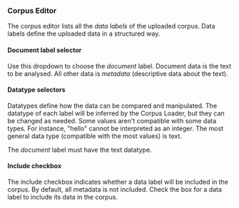 ### Corpus Editor

The corpus editor lists all the _data labels_ of the uploaded corpus. Data labels define the uploaded data in a structured way.

#### Document label selector

Use this dropdown to choose the _document_ label. Document data is the text to be analysed. All other data is _metadata_ (descriptive data about the text).

#### Datatype selectors

Datatypes define how the data can be compared and manipulated. The datatype of each label will be inferred by the Corpus Loader, but they can be changed as needed. Some values aren't compatible with some data types. For instance, "hello" cannot be interpreted as an integer. The most general data type (compatible with the most values) is text.

The _document_ label must have the text datatype.

#### Include checkbox

The include checkbox indicates whether a data label will be included in the corpus. By default, all metadata is not included. Check the box for a data label to include its data in the corpus.

